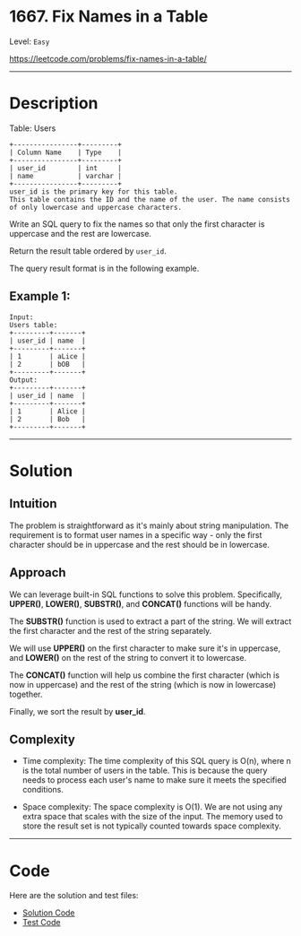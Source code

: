 # 1667. Fix Names in a Table

Level: `Easy`

https://leetcode.com/problems/fix-names-in-a-table/

---

# Description

Table: Users

    +----------------+---------+
    | Column Name    | Type    |
    +----------------+---------+
    | user_id        | int     |
    | name           | varchar |
    +----------------+---------+
    user_id is the primary key for this table.
    This table contains the ID and the name of the user. The name consists of only lowercase and uppercase characters.

Write an SQL query to fix the names so that only the first character is uppercase and the rest are lowercase.

Return the result table ordered by `user_id`.

The query result format is in the following example.

## Example 1:

    Input:
    Users table:
    +---------+-------+
    | user_id | name  |
    +---------+-------+
    | 1       | aLice |
    | 2       | bOB   |
    +---------+-------+
    Output:
    +---------+-------+
    | user_id | name  |
    +---------+-------+
    | 1       | Alice |
    | 2       | Bob   |
    +---------+-------+

---

# Solution

## Intuition

The problem is straightforward as it's mainly about string manipulation. The requirement is to format user names in a
specific way - only the first character should be in uppercase and the rest should be in lowercase.

## Approach

We can leverage built-in SQL functions to solve this problem. Specifically, **UPPER()**, **LOWER()**, **SUBSTR()**, and
**CONCAT()** functions will be handy.

The **SUBSTR()** function is used to extract a part of the string. We will extract the first character and the rest of
the string separately.

We will use **UPPER()** on the first character to make sure it's in uppercase, and **LOWER()** on the rest of the string
to convert it to lowercase.

The **CONCAT()** function will help us combine the first character (which is now in uppercase) and the rest of the
string (which is now in lowercase) together.

Finally, we sort the result by **user_id**.

## Complexity

- Time complexity:
  The time complexity of this SQL query is O(n), where n is the total number of users in the table. This is because the
  query needs to process each user's name to make sure it meets the specified conditions.

- Space complexity:
  The space complexity is O(1). We are not using any extra space that scales with the size of the input. The memory used
  to store the result set is not typically counted towards space complexity.

---

# Code

Here are the solution and test files:

- [Solution Code](./solution.sql)
- [Test Code](./solution_test.go)